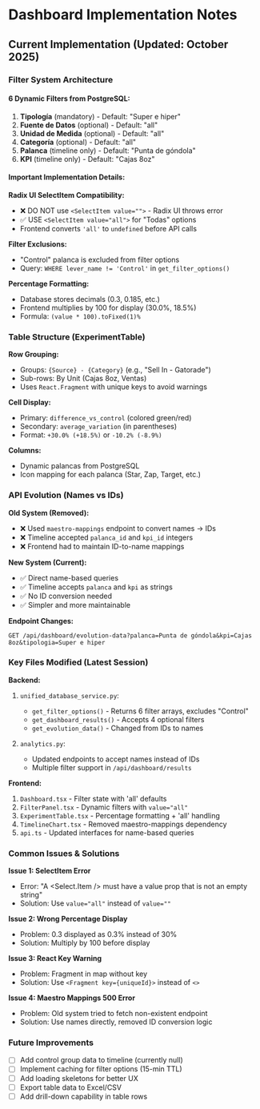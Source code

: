 # Dashboard Implementation Notes

## Current Implementation (Updated: October 2025)

### Filter System Architecture

#### 6 Dynamic Filters from PostgreSQL:
1. **Tipología** (mandatory) - Default: "Super e hiper"
2. **Fuente de Datos** (optional) - Default: "all"
3. **Unidad de Medida** (optional) - Default: "all"
4. **Categoría** (optional) - Default: "all"
5. **Palanca** (timeline only) - Default: "Punta de góndola"
6. **KPI** (timeline only) - Default: "Cajas 8oz"

#### Important Implementation Details:

**Radix UI SelectItem Compatibility:**
- ❌ DO NOT use `<SelectItem value="">` - Radix UI throws error
- ✅ USE `<SelectItem value="all">` for "Todas" options
- Frontend converts `'all'` to `undefined` before API calls

**Filter Exclusions:**
- "Control" palanca is excluded from filter options
- Query: `WHERE lever_name != 'Control'` in `get_filter_options()`

**Percentage Formatting:**
- Database stores decimals (0.3, 0.185, etc.)
- Frontend multiplies by 100 for display (30.0%, 18.5%)
- Formula: `(value * 100).toFixed(1)%`

### Table Structure (ExperimentTable)

**Row Grouping:**
- Groups: `{Source} - {Category}` (e.g., "Sell In - Gatorade")
- Sub-rows: By Unit (Cajas 8oz, Ventas)
- Uses `React.Fragment` with unique keys to avoid warnings

**Cell Display:**
- Primary: `difference_vs_control` (colored green/red)
- Secondary: `average_variation` (in parentheses)
- Format: `+30.0% (+18.5%)` or `-10.2% (-8.9%)`

**Columns:**
- Dynamic palancas from PostgreSQL
- Icon mapping for each palanca (Star, Zap, Target, etc.)

### API Evolution (Names vs IDs)

**Old System (Removed):**
- ❌ Used `maestro-mappings` endpoint to convert names → IDs
- ❌ Timeline accepted `palanca_id` and `kpi_id` integers
- ❌ Frontend had to maintain ID-to-name mappings

**New System (Current):**
- ✅ Direct name-based queries
- ✅ Timeline accepts `palanca` and `kpi` as strings
- ✅ No ID conversion needed
- ✅ Simpler and more maintainable

**Endpoint Changes:**
```
GET /api/dashboard/evolution-data?palanca=Punta de góndola&kpi=Cajas 8oz&tipologia=Super e hiper
```

### Key Files Modified (Latest Session)

**Backend:**
1. `unified_database_service.py`:
   - `get_filter_options()` - Returns 6 filter arrays, excludes "Control"
   - `get_dashboard_results()` - Accepts 4 optional filters
   - `get_evolution_data()` - Changed from IDs to names

2. `analytics.py`:
   - Updated endpoints to accept names instead of IDs
   - Multiple filter support in `/api/dashboard/results`

**Frontend:**
1. `Dashboard.tsx` - Filter state with 'all' defaults
2. `FilterPanel.tsx` - Dynamic filters with `value="all"`
3. `ExperimentTable.tsx` - Percentage formatting + 'all' handling
4. `TimelineChart.tsx` - Removed maestro-mappings dependency
5. `api.ts` - Updated interfaces for name-based queries

### Common Issues & Solutions

**Issue 1: SelectItem Error**
- Error: "A <Select.Item /> must have a value prop that is not an empty string"
- Solution: Use `value="all"` instead of `value=""`

**Issue 2: Wrong Percentage Display**
- Problem: 0.3 displayed as 0.3% instead of 30%
- Solution: Multiply by 100 before display

**Issue 3: React Key Warning**
- Problem: Fragment in map without key
- Solution: Use `<Fragment key={uniqueId}>` instead of `<>`

**Issue 4: Maestro Mappings 500 Error**
- Problem: Old system tried to fetch non-existent endpoint
- Solution: Use names directly, removed ID conversion logic

### Future Improvements

- [ ] Add control group data to timeline (currently null)
- [ ] Implement caching for filter options (15-min TTL)
- [ ] Add loading skeletons for better UX
- [ ] Export table data to Excel/CSV
- [ ] Add drill-down capability in table rows
